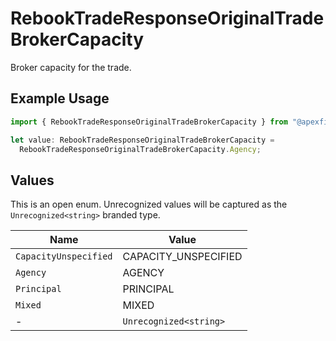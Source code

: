 # RebookTradeResponseOriginalTradeBrokerCapacity

Broker capacity for the trade.

## Example Usage

```typescript
import { RebookTradeResponseOriginalTradeBrokerCapacity } from "@apexfintechsolutions/ascend-sdk/models/components";

let value: RebookTradeResponseOriginalTradeBrokerCapacity =
  RebookTradeResponseOriginalTradeBrokerCapacity.Agency;
```

## Values

This is an open enum. Unrecognized values will be captured as the `Unrecognized<string>` branded type.

| Name                   | Value                  |
| ---------------------- | ---------------------- |
| `CapacityUnspecified`  | CAPACITY_UNSPECIFIED   |
| `Agency`               | AGENCY                 |
| `Principal`            | PRINCIPAL              |
| `Mixed`                | MIXED                  |
| -                      | `Unrecognized<string>` |